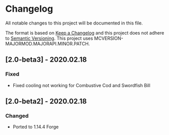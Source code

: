 # Changelog
All notable changes to this project will be documented in this file.

The format is based on [Keep a Changelog](http://keepachangelog.com/en/1.0.0/) and this project does not adhere to [Semantic Versioning](http://semver.org/spec/v2.0.0.html).
This project uses MCVERSION-MAJORMOD.MAJORAPI.MINOR.PATCH.

## [2.0-beta3] - 2020.02.18
### Fixed
- Fixed cooling not working for Combustive Cod and Swordfish Bill

## [2.0-beta2] - 2020.02.18
### Changed
- Ported to 1.14.4 Forge